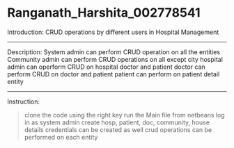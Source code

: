 # Ranganath_Harshita_002778541
Introduction:
CRUD operations by different users in Hospital Management
*********************
Description:
System admin can perform CRUD operation on all the entities
Community admin can perform CRUD operations on all except city
hospital admin can operform CRUD on hospital doctor and patient
doctor can perform CRUD on doctor and patient
patient can perform on patient detail entity
*********************
Instruction:
> clone the code using the right key
> run the Main file from netbeans
> log in as system admin
> create hosp, patient, doc, community, house details
> credentials can be created as well
> crud operations can be performed on each entity
